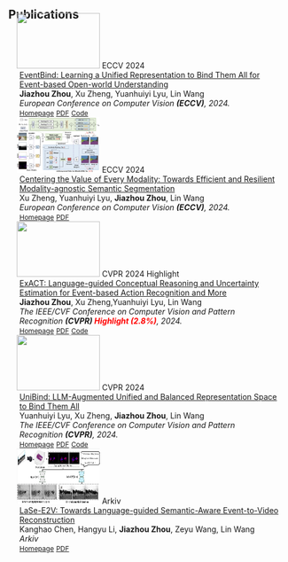 <h2 id="publications" style="margin: 2px 0px -15px;">Publications</h2>  
<div>  
  <div class="pub-row">  
    <div class="col-sm-3 abbr" style="position: relative;padding-right: 15px;padding-left: 15px;">  
      <img src="assets/img/EventBind.png" class="teaser img-fluid z-depth-1" style="width: 150px; height: 100px;">  
      <abbr class="badge">ECCV 2024</abbr>  
    </div>  
    <div class="col-sm-9" style="position: relative;padding-right: 15px;padding-left: 20px;">  
      <div class="title">  
        <a href="https://arxiv.org/pdf/2308.03135">EventBind: Learning a Unified Representation to Bind Them All for Event-based Open-world Understanding</a>  
      </div>  
      <div class="author"><strong>Jiazhou Zhou</strong>, Xu Zheng, Yuanhuiyi Lyu, Lin Wang</div>  
      <div class="periodical"><em>European Conference on Computer Vision <strong>(ECCV)</strong>, 2024.</em></div>  
      <div class="links">  
        <a href="https://vlislab22.github.io/EventBind/" class="btn btn-sm z-depth-0" role="button" target="_blank" style="font-size:12px;">Homepage</a>  
        <a href="https://arxiv.org/pdf/2308.03135.pdf" class="btn btn-sm z-depth-0" role="button" target="_blank" style="font-size:12px;">PDF</a>  
        <a href="https://github.com/jiazhou-garland/EventBind" class="btn btn-sm z-depth-0" role="button" target="_blank" style="font-size:12px;">Code</a>  
      </div>  
    </div>  
  </div>  

  <div class="pub-row">  
    <div class="col-sm-3 abbr" style="position: relative;padding-right: 15px;padding-left: 15px;">  
      <img src="assets/img/MAGIC.jpg" class="teaser img-fluid z-depth-1" style="width: 150px; height: 100px;">  
      <abbr class="badge">ECCV 2024</abbr>  
    </div>  
    <div class="col-sm-9" style="position: relative;padding-right: 15px;padding-left: 20px;">  
      <div class="title">  
        <a href="https://arxiv.org/pdf/2407.11344">Centering the Value of Every Modality: Towards Efficient and Resilient Modality-agnostic Semantic Segmentation</a>  
      </div>  
      <div class="author">Xu Zheng, Yuanhuiyi Lyu, <strong>Jiazhou Zhou</strong>, Lin Wang</div>  
      <div class="periodical"><em>European Conference on Computer Vision <strong>(ECCV)</strong>, 2024.</em></div>  
      <div class="links">  
        <a href="https://vlislab22.github.io/MAGIC/" class="btn btn-sm z-depth-0" role="button" target="_blank" style="font-size:12px;">Homepage</a>  
        <a href="https://arxiv.org/pdf/2407.11344" class="btn btn-sm z-depth-0" role="button" target="_blank" style="font-size:12px;">PDF</a>  
      </div>  
    </div>  
  </div>  

  <div class="pub-row">  
    <div class="col-sm-3 abbr" style="position: relative;padding-right: 15px;padding-left: 15px;">  
      <img src="assets/img/exact.png" class="teaser img-fluid z-depth-1" style="width: 150px; height: 100px;">  
      <abbr class="badge">CVPR 2024 Highlight</abbr>  
    </div>  
    <div class="col-sm-9" style="position: relative;padding-right: 15px;padding-left: 20px;">  
      <div class="title">  
        <a href="https://arxiv.org/pdf/2403.12534.pdf">ExACT: Language-guided Conceptual Reasoning and Uncertainty Estimation for Event-based Action Recognition and More</a>  
      </div>  
      <div class="author"><strong>Jiazhou Zhou</strong>, Xu Zheng,Yuanhuiyi Lyu, Lin Wang</div>  
      <div class="periodical"><em>The IEEE/CVF Conference on Computer Vision and Pattern Recognition <strong>(CVPR) <span style="color: red;">Highlight (2.8%)</span></strong>, 2024.</em></div>  
      <div class="links">  
        <a href="https://vlislab22.github.io/ExACT/" class="btn btn-sm z-depth-0" role="button" target="_blank" style="font-size:12px;">Homepage</a>  
        <a href="https://arxiv.org/pdf/2403.12534.pdf" class="btn btn-sm z-depth-0" role="button" target="_blank" style="font-size:12px;">PDF</a>  
        <a href="https://github.com/jiazhou-garland/ExACT" class="btn btn-sm z-depth-0" role="button" target="_blank" style="font-size:12px;">Code</a>  
      </div>  
    </div>  
  </div>  

  <div class="pub-row">  
    <div class="col-sm-3 abbr" style="position: relative;padding-right: 15px;padding-left: 15px;">  
      <img src="assets/img/unibind.png" class="teaser img-fluid z-depth-1" style="width: 150px; height: 100px;">  
      <abbr class="badge">CVPR 2024</abbr>  
    </div>  
    <div class="col-sm-9" style="position: relative;padding-right: 15px;padding-left: 20px;">  
      <div class="title">  
        <a href="https://arxiv.org/pdf/2403.12532.pdf">UniBind: LLM-Augmented Unified and Balanced Representation Space to Bind Them All</a>  
      </div>  
      <div class="author">Yuanhuiyi Lyu, Xu Zheng, <strong>Jiazhou Zhou</strong>, Lin Wang</div>  
      <div class="periodical"><em>The IEEE/CVF Conference on Computer Vision and Pattern Recognition <strong>(CVPR)</strong>, 2024.</em></div>  
      <div class="links">  
        <a href="https://vlislab22.github.io/UniBind/" class="btn btn-sm z-depth-0" role="button" target="_blank" style="font-size:12px;">Homepage</a>  
        <a href="https://arxiv.org/pdf/2403.12532.pdf" class="btn btn-sm z-depth-0" role="button" target="_blank" style="font-size:12px;">PDF</a>  
        <a href="https://github.com/QC-LY/UniBind" class="btn btn-sm z-depth-0" role="button" target="_blank" style="font-size:12px;">Code</a>  
      </div>  
    </div>  
  </div>  

  <div class="pub-row">  
    <div class="col-sm-3 abbr" style="position: relative;padding-right: 15px;padding-left: 15px;">  
      <img src="assets/img/e2v.png" class="teaser img-fluid z-depth-1" style="width: 150px; height: 100px;">  
      <abbr class="badge">Arkiv</abbr>  
    </div>  
    <div class="col-sm-9" style="position: relative;padding-right: 15px;padding-left: 20px;">  
      <div class="title">  
        <a href="https://arxiv.org/pdf/2407.05547">LaSe-E2V: Towards Language-guided Semantic-Aware Event-to-Video Reconstruction</a>  
      </div>  
      <div class="author">Kanghao Chen, Hangyu Li, <strong>Jiazhou Zhou</strong>, Zeyu Wang, Lin Wang</div>  
      <div class="periodical"><em>Arkiv</em></div>  
      <div class="links">  
        <a href="https://vlislab22.github.io/LaSe-E2V/" class="btn btn-sm z-depth-0" role="button" target="_blank" style="font-size:12px;">Homepage</a>  
        <a href="https://arxiv.org/abs/2407.05547" class="btn btn-sm z-depth-0" role="button" target="_blank" style="font-size:12px;">PDF</a>  
      </div>  
    </div>  
  </div>  
</div>  
